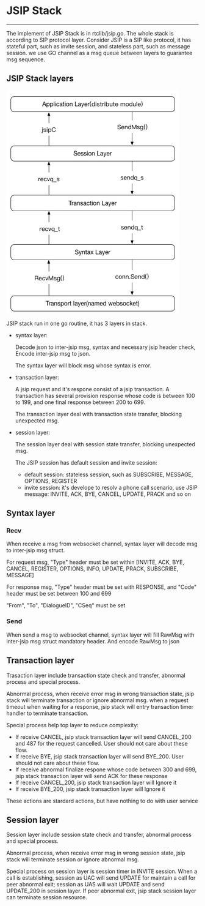 # JSIP Stack
---
The implement of JSIP Stack is in rtclib/jsip.go. The whole stack is according to SIP protocol layer. Consider JSIP is a SIP like protocol, it has stateful part, such as invite session, and stateless part, such as message session. we use GO channel as a msg queue between layers to guarantee msg sequence.

## JSIP Stack layers

![JSIP Stack Layers](./imgs/jsip_stack_layers.jpg)

JSIP stack run in one go routine, it has 3 layers in stack.

- syntax layer:

	Decode json to inter-jsip msg, syntax and necessary jsip header check, Encode inter-jsip msg to json.

	The syntax layer will block msg whose syntax is error.

- transaction layer:

	A jsip request and it's respone consist of a jsip transaction. A transaction has several provision response whose code is between 100 to 199, and one final response between 200 to 699.
	
	The transaction layer deal with transaction state transfer, blocking unexpected msg.

- session layer:

	The session layer deal with session state transfer, blocking unexpected msg.
	
	The JSIP session has default session and invite session:
	
	- default session: stateless session, such as SUBSCRIBE, MESSAGE, OPTIONS, REGISTER
	- invite session: it's develope to resolv a phone call scenario, use JSIP message: INVITE, ACK, BYE, CANCEL, UPDATE, PRACK and so on

## Syntax layer

### Recv

When receive a msg from websocket channel, syntax layer will decode msg to inter-jsip msg struct.

For request msg, "Type" header must be set within [INVITE, ACK, BYE, CANCEL, REGISTER, OPTIONS, INFO, UPDATE, PRACK, SUBSCRIBE, MESSAGE]

For response msg, "Type" header must be set with RESPONSE, and "Code" header must be set between 100 and 699

"From", "To", "DialogueID", "CSeq" must be set

### Send

When send a msg to websocket channel, syntax layer will fill RawMsg with inter-jsip msg struct mandatory header. And encode RawMsg to json

## Transaction layer

Trasaction layer include transaction state check and transfer, abnormal process and special process.

Abnormal process, when receive error msg in wrong transaction state, jsip stack will terminate transaction or ignore abnormal msg. when a request timeout when waiting for a response, jsip stack will entry transaction timer handler to terminate transaction.

Special process help top layer to reduce complexity:

- If receive CANCEL, jsip stack transaction layer will send CANCEL_200 and 487 for the request cancelled. User should not care about these flow.
- If receive BYE, jsip stack transaction layer will send BYE_200. User should not care about these flow.
- If receive abnormal finalize respone whose code between 300 and 699, jsip stack transaction layer will send ACK for these response
- If receive CANCEL_200, jsip stack transaction layer will Ignore it
- If receive BYE_200, jsip stack transaction layer will Ignore it

These actions are stardard actions, but have nothing to do with user service

## Session layer

Session layer include session state check and transfer, abnormal process and special process.

Abnormal process, when receive error msg in wrong session state, jsip stack will terminate session or ignore abnormal msg.

Special process on session layer is session timer in INVITE session. When a call is establishing, session as UAC will send UPDATE for maintain a call for peer abnormal exit; session as UAS will wait UPDATE and send UPDATE_200 in session layer. If peer abnormal exit, jsip stack session layer can terminate session resource.